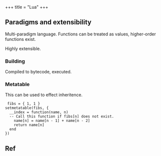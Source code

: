 +++
title = "Lua"
+++

## Paradigms and extensibility
Multi-paradigm language. Functions can be treated as values, higher-order functions exist.

Highly extensible.

### Building
Compiled to bytecode, executed.

### Metatable
This can be used to effect inheritence.
```
 fibs = { 1, 1 }
setmetatable(fibs, {
  __index = function(name, n)
  -- Call this function if fibs[n] does not exist.
    name[n] = name[n - 1] + name[n - 2]
    return name[n]
  end
})
```


## Ref
<div class="spreadsheet" fullHeightWithRowsPerScreen=8 src="../lua.toml"> </div>  

